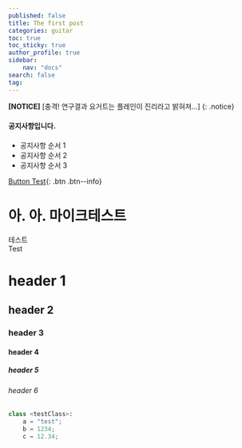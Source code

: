 ```yaml
---
published: false
title: The first post
categories: guitar
toc: true
toc_sticky: true
author_profile: true
sidebar:
    nav: "docs"
search: false
tag:
---
```


**[NOTICE]** [충격! 연구결과 요거트는 플레인이 진리라고 밝혀져...]
{: .notice}

<div class="notice">
<h4>공지사항입니다.</h4>
<ul>
    <li>공지사항 순서 1</li>
    <li>공지사항 순서 2</li>
    <li>공지사항 순서 3</li>
</ul>
</div>

[Button Test](https://google.com){: .btn .btn--info}

# 아. 아. 마이크테스트  

테스트  
Test

# header 1
## header 2
### header 3
#### header 4
##### header 5
###### header 6

```python
class <testClass>:
    a = "test";
    b = 1234;
    c = 12.34;
```